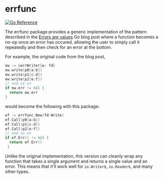 errfunc
=======

[![Go Reference](https://pkg.go.dev/badge/deedles.dev/errfunc.svg)](https://pkg.go.dev/deedles.dev/errfunc)

The errfunc package provides a generic implementation of the pattern described in the [Errors are values](https://go.dev/blog/errors-are-values) Go blog post where a function becomes a no-op once an error has occured, allowing the user to simply call it repeatedly and then check for an error at the bottom.

For example, the original code from the blog post,

```go
ew := &errWriter{w: fd}
ew.write(p0[a:b])
ew.write(p1[c:d])
ew.write(p2[e:f])
// and so on
if ew.err != nil {
  return ew.err
}
```

would become the following with this package:

```go
ef := errfunc.New(fd.Write)
ef.Call(p0[a:b])
ef.Call(p1[c:d])
ef.Call(p2[e:f])
// and so on
if ef.Err() != nil {
  return ef.Err()
 }
 ```
 
 Unlike the original implementation, this version can cleanly wrap any function that takes a single argument and returns a single value and an error. This means that it'll work well for `io.Writer`s, `io.Reader`s, and many other types.
